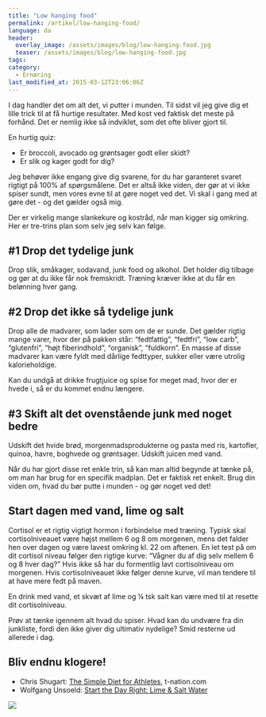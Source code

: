 ```yaml
---
title: "Low hanging food"
permalink: /artikel/low-hanging-food/
language: da
header:
  overlay_image: /assets/images/blog/low-hanging-food.jpg
  teaser: /assets/images/blog/low-hanging-food.jpg
tags:
category:
  - Ernæring
last_modified_at: 2015-03-12T23:06:06Z
---
```


I dag handler det om alt det, vi putter i munden. Til sidst vil jeg give dig et lille trick til at få hurtige resultater. Med kost ved faktisk det meste på forhånd. Det er nemlig ikke så indviklet, som det ofte bliver gjort til.

En hurtig quiz:

- Er broccoli, avocado og grøntsager godt eller skidt?
- Er slik og kager godt for dig?

Jeg behøver ikke engang give dig svarene, for du har garanteret svaret rigtigt på 100% af spørgsmålene. Det er altså ikke viden, der gør at vi ikke spiser sundt, men vores evne til at gøre noget ved det. Vi skal i gang med at gøre det - og det gælder også mig.

Der er virkelig mange slankekure og kostråd, når man kigger sig omkring. Her er tre-trins plan som selv jeg selv kan følge.

## \#1 Drop det tydelige junk

Drop slik, småkager, sodavand, junk food og alkohol. Det holder dig tilbage og gør at du ikke får nok fremskridt. Træning kræver ikke at du får en belønning hver gang.

## \#2 Drop det ikke så tydelige junk

Drop alle de madvarer, som lader som om de er sunde. Det gælder rigtig mange varer, hvor der på pakken står: “fedtfattig”, “fedtfri”, “low carb”, “glutenfri”, “højt fiberindhold”, “organisk”, “fuldkorn”. En masse af disse madvarer kan være fyldt med dårlige fedttyper, sukker eller være utrolig kalorieholdige.

Kan du undgå at drikke frugtjuice og spise for meget mad, hvor der er hvede i, så er du kommet endnu længere.

## \#3 Skift alt det ovenstående junk med noget bedre

Udskift det hvide brød, morgenmadsprodukterne og pasta med ris, kartofler, quinoa, havre, boghvede og grøntsager. Udskift juicen med vand.

Når du har gjort disse ret enkle trin, så kan man altid begynde at tænke på, om man har brug for en specifik madplan. Det er faktisk ret enkelt. Brug din viden om, hvad du bør putte i munden - og gør noget ved det!

## Start dagen med vand, lime og salt

Cortisol er et rigtig vigtigt hormon i forbindelse med træning. Typisk skal cortisolniveauet være højst mellem 6 og 8 om morgenen, mens det falder hen over dagen og være lavest omkring kl. 22 om aftenen. En let test på om dit cortisol niveau følger den rigtige kurve: “Vågner du af dig selv mellem 6 og 8 hver dag?” Hvis ikke så har du formentlig lavt cortisolniveau om morgenen. Hvis cortisolniveauet ikke følger denne kurve, vil man tendere til at have mere fedt på maven.

En drink med vand, et skvæt af lime og ¼ tsk salt kan være med til at resette dit cortisolniveau.

Prøv at tænke igennem alt hvad du spiser. Hvad kan du undvære fra din junkliste, fordi den ikke giver dig ultimativ nydelige? Smid resterne ud allerede i dag.

## Bliv endnu klogere!

- Chris Shugart: [The Simple Diet for Athletes](http://www.t-nation.com/diet-fat-loss/simple-diet-for-athletes), t-nation.com
- Wolfgang Unsoeld: [Start the Day Right: Lime & Salt Water](https://ypsi.de/start-your-day-right-with-salt-lime-water/)

<a href="https://www.partner-ads.com/dk/klikbanner.php?partnerid=28187&bannerid=53063" target="_blank" rel="nofollow noopener"> <img src="https://www.partner-ads.com/dk/visbanner.php?partnerid=28187&bannerid=53063" border="0"></a>
